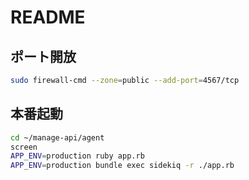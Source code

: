 # README

## ポート開放
```sh
sudo firewall-cmd --zone=public --add-port=4567/tcp
```

## 本番起動
```sh
cd ~/manage-api/agent
screen
APP_ENV=production ruby app.rb
APP_ENV=production bundle exec sidekiq -r ./app.rb
```